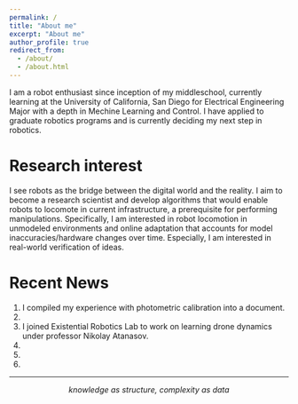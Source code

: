 ```yaml
---
permalink: /
title: "About me"
excerpt: "About me"
author_profile: true
redirect_from: 
  - /about/
  - /about.html
---
```


I am a robot enthusiast since inception of my middleschool, currently learning at the University of California, San Diego for Electrical Engineering Major with a depth in Mechine Learning and Control. I have applied to graduate robotics programs and is currently deciding my next step in robotics. 

Research interest
======
I see robots as the bridge between the digital world and the reality. I aim to become a research scientist and develop algorithms that would enable robots to locomote in current infrastructure, a prerequisite for performing manipulations. Specifically, I am interested in robot locomotion in unmodeled environments and online adaptation that accounts for model inaccuracies/hardware changes over time. Especially, I am interested in real-world verification of ideas.

Recent News
======
1. I compiled my experience with photometric calibration into a document.
2. 
3. I joined Existential Robotics Lab to work on learning drone dynamics under professor Nikolay Atanasov. 
4. 
5. 
6. 

------
<div align="center">
  <i> knowledge as structure, complexity as data </i>
<div>